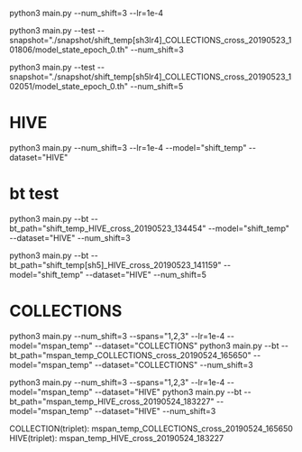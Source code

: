 python3 main.py --num_shift=3 --lr=1e-4

python3 main.py --test --snapshot="./snapshot/shift_temp[sh3lr4]_COLLECTIONS_cross_20190523_101806/model_state_epoch_0.th" --num_shift=3

python3 main.py --test --snapshot="./snapshot/shift_temp[sh5lr4]_COLLECTIONS_cross_20190523_102051/model_state_epoch_0.th" --num_shift=5


# HIVE
python3 main.py --num_shift=3 --lr=1e-4 --model="shift_temp" --dataset="HIVE"

# bt test
python3 main.py --bt --bt_path="shift_temp_HIVE_cross_20190523_134454" --model="shift_temp" --dataset="HIVE" --num_shift=3

python3 main.py --bt --bt_path="shift_temp[sh5]_HIVE_cross_20190523_141159" --model="shift_temp" --dataset="HIVE" --num_shift=5


# COLLECTIONS
python3 main.py --num_shift=3 --spans="1,2,3" --lr=1e-4 --model="mspan_temp" --dataset="COLLECTIONS"
python3 main.py --bt --bt_path="mspan_temp_COLLECTIONS_cross_20190524_165650" --model="mspan_temp" --dataset="COLLECTIONS" --num_shift=3

python3 main.py --num_shift=3 --spans="1,2,3" --lr=1e-4 --model="mspan_temp" --dataset="HIVE"
python3 main.py --bt --bt_path="mspan_temp_HIVE_cross_20190524_183227" --model="mspan_temp" --dataset="HIVE" --num_shift=3


COLLECTION(triplet): mspan_temp_COLLECTIONS_cross_20190524_165650
HIVE(triplet): mspan_temp_HIVE_cross_20190524_183227